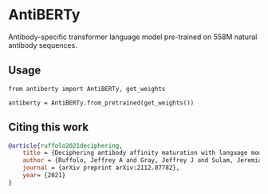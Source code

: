 # AntiBERTy

Antibody-specific transformer language model pre-trained on 558M natural antibody sequences.

## Usage

```
from antiberty import AntiBERTy, get_weights

antiberty = AntiBERTy.from_pretrained(get_weights()) 
```

## Citing this work

```bibtex
@article{ruffolo2021deciphering,
    title = {Deciphering antibody affinity maturation with language models and weakly supervised learning},
    author = {Ruffolo, Jeffrey A and Gray, Jeffrey J and Sulam, Jeremias},
    journal = {arXiv preprint arXiv:2112.07782},
    year= {2021}
}
```